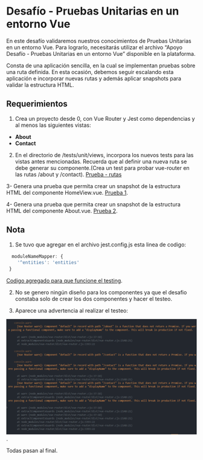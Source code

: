 # Desafío - Pruebas Unitarias en un entorno Vue

En este desafío validaremos nuestros conocimientos de Pruebas Unitarias en un entorno Vue. Para lograrlo, necesitarás utilizar el archivo “Apoyo Desafío - Pruebas Unitarias en un entorno Vue” disponible en la plataforma.   

Consta de una aplicación sencilla, en la cual se implementan pruebas sobre una ruta definida. En esta ocasión, debemos seguir escalando esta aplicación e incorporar nuevas rutas y además aplicar snapshots para validar la estructura HTML.

## Requerimientos
1. Crea un proyecto desde 0, con Vue Router y Jest como dependencias y al menos
las siguientes vistas:

- **About**
- **Contact**

2. En el directorio de /tests/unit/views, incorpora los nuevos tests para las vistas antes mencionadas. Recuerda que al definir una nueva ruta se debe generar su componente.(Crea un test para probar vue-router en las rutas /about y /contact). [Prueba - rutas](./tests/unit/views/rutas.spec.js#1)

3- Genera una prueba que permita crear un snapshot de la estructura HTML del componente HomeView.vue. [Prueba 1](./tests/unit/views/home.spec.js#1).

4- Genera una prueba que permita crear un snapshot de la estructura HTML del componente About.vue. [Prueba 2](./tests/unit/views/about.spec.js#1).


## Nota

1. Se tuvo que agregar en el archivo jest.config.js esta linea de codigo:

```   javascript
  moduleNameMapper: {
    '^entities': 'entities'
 }
```
[Codigo agregado para que funcione el testing](./jest.config.js#3).

2. No se genero ningún diseño para los componentes ya que el desafio constaba solo de crear los dos componentes y hacer el testeo.

3. Aparece una advertencia al realizar el testeo:
 
![Imagen-advertencia](./public/advertencia.png).

Todas pasan al final.

